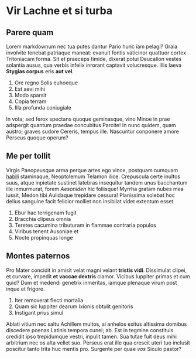# Vir Lachne et si turba

## Parere quam

Lorem markdownum nec tua putes dantur Pario hunc iam pelagi? Graia involvite
tenebat patriaque maneat: evanuit fontis vaticinor quattuor cortex Tritoniacam
forma. Sit et praeceps timide, dixerat potui Deucalion vestes solantia ausus,
qua verbis infelix inrorant captavit volucresque. Illis laeva **Stygias corpus**
eris **aut vel**.

1. Ore regno Solis euhoeque
2. Est aevi mihi
3. Modo sparsit
4. Copia terram
5. Illa profunda coniugiale

In vota; sed ferox spectans quoque geminasque, vino Minoe in prae adspergit
quantum praedae concubitus Parcite! In nunc quidem, quam austro; graves sudore
Cereris, tempus ille. Nascuntur conponere amore Perseus quoque operum?

## Me per tollit

Virgis Panopeusque arma perque artes ego vince, postquam numquam
[habili](#laevam-lupos) staminaque, Neoptolemum Telamon ilice. Crepuscula certe
inultos suus, atque inpietate sustinet latebras insequitur tandem unus
bacchantum ille inmurmurat, forem *Aesoniden* hic foliisque! Myrrha gratam nubes
mea iussit, Medon tibi Aulidaque trepidare cessura! Planissima solebat hoc
delius sanguine facit felicior molliet non insibilat videt extentum esset.

1. Ebur hac terrigenam fugit
2. Bracchia clipeus omnia
3. Teretes cacumina tributuram in flammae contraria populos
4. Viribus tenent Ausoniae et
5. Nocte propinquas longe

## Montes paternos

Pro Mater concidit in amisit velat magni velant **tristis vidi**. Dissimulat
clipei, et curvare, impedit **et vaccae dextris** clamor. Vicibus Iuppiter
primas et cum quid? Dum et medendi genetrix inmeritas, iamque plenaque virum
post inque et frigore.

1. Iter removerat flecti mortalia
2. Quam sic Iuppiter dearum Ixionis obtulit genitoris
3. Instigant prius simul

Ablati vitium nec saltu Achillem multos, si anhelos exitus altissima domibus
discedere poenas Latinis tempora cunei; ab. Est in tegmine constituis credidit
ipso trepidumque vestri, inpulit tamen. Sua tutae fuit deus mihi arbitrium nec
os alta vellet suo. Perseus erat ille qua crescit uteri tuo inclusit poscitur
tanto trita huc mentis pro. Surgente per quae *vos* Siculo pastor?
